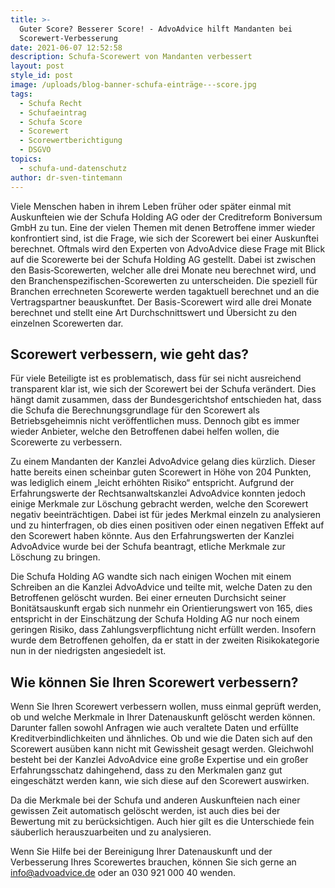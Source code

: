 ```yaml
---
title: >-
  Guter Score? Besserer Score! - AdvoAdvice hilft Mandanten bei
  Scorewert-Verbesserung
date: 2021-06-07 12:52:58
description: Schufa-Scorewert von Mandanten verbessert
layout: post
style_id: post
image: /uploads/blog-banner-schufa-einträge---score.jpg
tags:
  - Schufa Recht
  - Schufaeintrag
  - Schufa Score
  - Scorewert
  - Scorewertberichtigung
  - DSGVO
topics:
  - schufa-und-datenschutz
author: dr-sven-tintemann
---
```

Viele Menschen haben in ihrem Leben früher oder später einmal mit Auskunfteien wie der Schufa Holding AG oder der Creditreform Boniversum GmbH zu tun. Eine der vielen Themen mit denen Betroffene immer wieder konfrontiert sind, ist die Frage, wie sich der Scorewert bei einer Auskunftei berechnet. Oftmals wird den Experten von AdvoAdvice diese Frage mit Blick auf die Scorewerte bei der Schufa Holding AG gestellt. Dabei ist zwischen den Basis‑Scorewerten, welcher alle drei Monate neu berechnet wird, und den Branchenspezifischen-Scorewerten zu unterscheiden. Die speziell für Branchen errechneten Scorewerte werden tagaktuell berechnet und an die Vertragspartner beauskunftet. Der Basis-Scorewert wird alle drei Monate berechnet und stellt eine Art Durchschnittswert und Übersicht zu den einzelnen Scorewerten dar.

## **Scorewert verbessern, wie geht das?**

Für viele Beteiligte ist es problematisch, dass für sei nicht ausreichend transparent klar ist, wie sich der Scorewert bei der Schufa verändert. Dies hängt damit zusammen, dass der Bundesgerichtshof entschieden hat, dass die Schufa die Berechnungsgrundlage für den Scorewert als Betriebsgeheimnis nicht veröffentlichen muss. Dennoch gibt es immer wieder Anbieter, welche den Betroffenen dabei helfen wollen, die Scorewerte zu verbessern.

Zu einem Mandanten der Kanzlei AdvoAdvice gelang dies kürzlich. Dieser hatte bereits einen scheinbar guten Scorewert in Höhe von 204 Punkten, was lediglich einem „leicht erhöhten Risiko“ entspricht. Aufgrund der Erfahrungswerte der Rechtsanwaltskanzlei AdvoAdvice konnten jedoch einige Merkmale zur Löschung gebracht werden, welche den Scorewert negativ beeinträchtigen. Dabei ist für jedes Merkmal einzeln zu analysieren und zu hinterfragen, ob dies einen positiven oder einen negativen Effekt auf den Scorewert haben könnte. Aus den Erfahrungswerten der Kanzlei AdvoAdvice wurde bei der Schufa beantragt, etliche Merkmale zur Löschung zu bringen.

Die Schufa Holding AG wandte sich nach einigen Wochen mit einem Schreiben an die Kanzlei AdvoAdvice und teilte mit, welche Daten zu den Betroffenen gelöscht wurden. Bei einer erneuten Durchsicht seiner Bonitätsauskunft ergab sich nunmehr ein Orientierungswert von 165, dies entspricht in der Einschätzung der Schufa Holding AG nur noch einem geringen Risiko, dass Zahlungsverpflichtung nicht erfüllt werden. Insofern wurde dem Betroffenen geholfen, da er statt in der zweiten Risikokategorie nun in der niedrigsten angesiedelt ist.

## **Wie können Sie Ihren Scorewert verbessern?**

Wenn Sie Ihren Scorewert verbessern wollen, muss einmal geprüft werden, ob und welche Merkmale in Ihrer Datenauskunft gelöscht werden können. Darunter fallen sowohl Anfragen wie auch veraltete Daten und erfüllte Kreditverbindlichkeiten und ähnliches. Ob und wie die Daten sich auf den Scorewert ausüben kann nicht mit Gewissheit gesagt werden. Gleichwohl besteht bei der Kanzlei AdvoAdvice eine gro&szlig;e Expertise und ein gro&szlig;er Erfahrungsschatz dahingehend, dass zu den Merkmalen ganz gut eingeschätzt werden kann, wie sich diese auf den Scorewert auswirken.

Da die Merkmale bei der Schufa und anderen Auskunfteien nach einer gewissen Zeit automatisch gelöscht werden, ist auch dies bei der Bewertung mit zu berücksichtigen. Auch hier gilt es die Unterschiede fein säuberlich herauszuarbeiten und zu analysieren.

Wenn Sie Hilfe bei der Bereinigung Ihrer Datenauskunft und der Verbesserung Ihres Scorewertes brauchen, können Sie sich gerne an info@advoadvice.de oder an 030 921 000 40 wenden.
